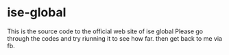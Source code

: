 # ise-global
This is the source code to the official web site of ise global
Please go through the codes and try riunning it to see how far. then get back to me via fb.
